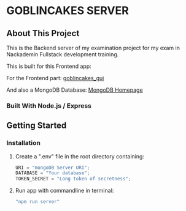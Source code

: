 # GOBLINCAKES SERVER

## About This Project

This is the Backend server of my examination project for my exam in Nackademin Fullstack development training.

This is built for this Frontend app:

For the Frontend part: [goblincakes_gui](https://github.com/KennethEllebring/goblincakes_gui "goblincakes frontend part")

And also a MongoDB Database: [MongoDB Homepage](https://www.mongodb.com/ "mongoDB Homepage")

### Built With Node.js / Express

## Getting Started

### Installation

1. Create a ".env" file in the root directory containing:

   ```js
   URI = "mongoDB Server URI";
   DATABASE = "Your database";
   TOKEN_SECRET = "Long token of secretness";
   ```

2. Run app with commandline in terminal:

   ```js
   "npm run server"
   ```  
